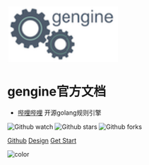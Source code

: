 ![logo](_media/gengine.svg)
# gengine官方文档
-  [哔哩哔哩][1] 开源golang规则引擎

 [1]: https://www.bilibili.com

![Github watch](https://img.shields.io/github/watchers/rencalo770/gengine.svg)
![Github stars](https://img.shields.io/github/stars/rencalo770/gengine.svg)
![Github forks](https://img.shields.io/github/forks/rencalo770/gengine.svg)

[Github](https://github.com/rencalo770/gengine)
[Design](https://xie.infoq.cn/article/40bfff1fbca1867991a1453ac)
[Get Start](introduce)


<!-- 背景图片 -->
<!-- ![](_media/bg.png) -->

<!-- 背景色 -->
![color](#ffffff)
